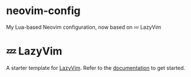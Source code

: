 # neovim-config

My Lua-based Neovim configuration, now based on 💤 LazyVim

# 💤 LazyVim

A starter template for [LazyVim](https://github.com/LazyVim/LazyVim).
Refer to the [documentation](https://lazyvim.github.io/installation) to get started.

